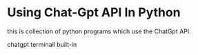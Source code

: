 # Using Chat-Gpt API In Python

this is collection of python programs which use the ChatGpt API.


  chatgpt terminall built-in
  

  



